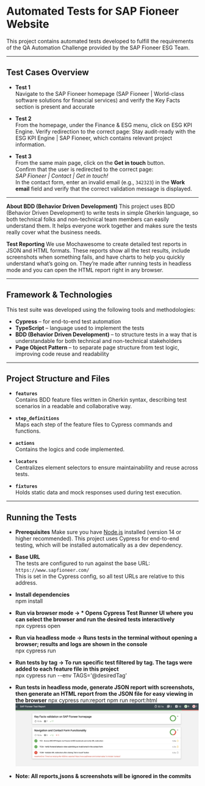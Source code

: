 # Automated Tests for SAP Fioneer Website

This project contains automated tests developed to fulfill the requirements of the QA Automation Challenge provided by the SAP Fioneer ESG Team.

---

## Test Cases Overview

- **Test 1**  
  Navigate to the SAP Fioneer homepage (SAP Fioneer | World-class software solutions for financial services) and verify the Key Facts section is present and accurate

- **Test 2**  
  From the homepage, under the Finance & ESG menu, click on ESG KPI Engine.
  Verify redirection to the correct page:
  Stay audit-ready with the ESG KPI Engine | SAP Fioneer, which contains relevant project information.


- **Test 3**  
  From the same main page, click on the **Get in touch** button.  
  Confirm that the user is redirected to the correct page:  
  _SAP Fioneer | Contact | Get in touch!_  
  In the contact form, enter an invalid email (e.g., `342323`) in the **Work email** field and verify that the correct validation message is displayed.

---

**About BDD (Behavior Driven Development)**
This project uses BDD (Behavior Driven Development) to write tests in simple Gherkin language, so both technical folks and non-technical team members can easily understand them. It helps everyone work together and makes sure the tests really cover what the business needs.


**Test Reporting**
We use Mochawesome to create detailed test reports in JSON and HTML formats. These reports show all the test results, include screenshots when something fails, and have charts to help you quickly understand what’s going on. They’re made after running tests in headless mode and you can open the HTML report right in any browser.

---

## Framework & Technologies

This test suite was developed using the following tools and methodologies:

- **Cypress** – for end-to-end test automation  
- **TypeScript** – language used to implement the tests  
- **BDD (Behavior Driven Development)** – to structure tests in a way that is understandable for both technical and non-technical stakeholders  
- **Page Object Pattern** – to separate page structure from test logic, improving code reuse and readability

---

## Project Structure and Files

- **`features`**  
  Contains BDD feature files written in Gherkin syntax, describing test scenarios in a readable and collaborative way.

- **`step_definitions`**  
  Maps each step of the feature files to Cypress commands and functions.

- **`actions`**  
  Contains the logics and code implemented.

- **`locators`**  
  Centralizes element selectors to ensure maintainability and reuse across tests.

- **`fixtures`**  
  Holds static data and mock responses used during test execution.

---

## Running the Tests

 - **Prerequisites**
   Make sure you have [Node.js](https://nodejs.org/) installed (version 14 or higher recommended).
   This project uses Cypress for end-to-end testing, which will be installed automatically as a dev dependency.

  - **Base URL**  
    The tests are configured to run against the base URL:  `https://www.sapfioneer.com/`  
    This is set in the Cypress config, so all test URLs are relative to this address.

 - **Install dependencies**  
    npm install

 - **Run via browser mode -> * Opens Cypress Test Runner UI where you can select the browser and run the desired tests interactively**  
    npx cypress open

 - **Run via headless mode -> Runs tests in the terminal without opening a browser; results and logs are shown in the console**  
     npx cypress run

 - **Run tests by tag -> To run specific test filtered by tag. The tags were added to each feature file in this project**  
    npx cypress run --env TAGS='@desiredTag'

 - **Run tests in headless mode, generate JSON report with screenshots, then generate an HTML report from the JSON file for easy viewing in the browser** 
    npx cypress run:report
    npm run report:html
![alt text](ReportExample.jpeg)

 - **Note: All reports,jsons & screenshots will be ignored in the commits**  
